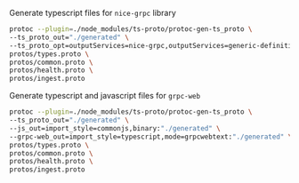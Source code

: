 Generate typescript files for `nice-grpc` library

```bash
protoc --plugin=./node_modules/ts-proto/protoc-gen-ts_proto \
--ts_proto_out="./generated" \
--ts_proto_opt=outputServices=nice-grpc,outputServices=generic-definitions,useExactTypes=false \
protos/types.proto \
protos/common.proto \
protos/health.proto \
protos/ingest.proto
```

Generate typescript and javascript files for `grpc-web`

```bash
protoc --plugin=./node_modules/ts-proto/protoc-gen-ts_proto \
--ts_proto_out="./generated" \
--js_out=import_style=commonjs,binary:"./generated" \
--grpc-web_out=import_style=typescript,mode=grpcwebtext:"./generated" \
protos/types.proto \
protos/common.proto \
protos/health.proto \
protos/ingest.proto
```
